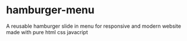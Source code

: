 # hamburger-menu
A reusable hamburger slide in menu for responsive and modern website
made with pure html css javacript
